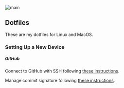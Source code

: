 ![main](https://github.com/cjdunteman/dotfiles/workflows/main/badge.svg)

## Dotfiles

These are my dotfiles for Linux and MacOS.


### Setting Up a New Device

##### GitHub

Connect to GitHub with SSH following [these instructions](https://docs.github.com/en/github/authenticating-to-github/connecting-to-github-with-ssh).

Manage commit signature following [these instructions](https://docs.github.com/en/github/authenticating-to-github/managing-commit-signature-verification).

